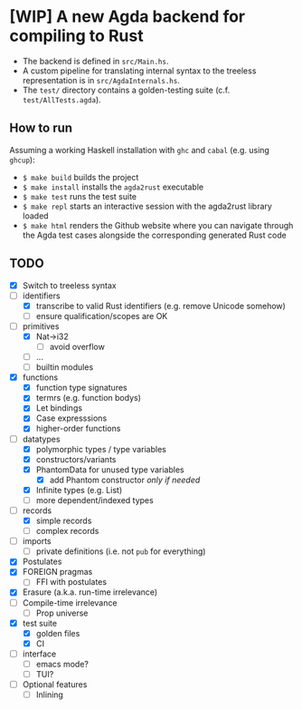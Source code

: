 # [WIP] A new Agda backend for compiling to Rust

- The backend is defined in `src/Main.hs`.
- A custom pipeline for translating internal syntax to the treeless representation is in `src/AgdaInternals.hs`.
- The `test/` directory contains a golden-testing suite (c.f. `test/AllTests.agda`).

## How to run

Assuming a working Haskell installation with `ghc` and `cabal` (e.g. using `ghcup`):
- `$ make build` builds the project
- `$ make install` installs the `agda2rust` executable
- `$ make test` runs the test suite
- `$ make repl` starts an interactive session with the agda2rust library loaded
- `$ make html` renders the Github website where you can navigate through the Agda test cases
alongside the corresponding generated Rust code

## TODO

- [x] Switch to treeless syntax
- [ ] identifiers
  + [x] transcribe to valid Rust identifiers (e.g. remove Unicode somehow)
  + [ ] ensure qualification/scopes are OK
- [ ] primitives
  + [x] Nat->i32
    * [ ] avoid overflow
  + [ ] ...
  + [ ] builtin modules
- [x] functions
  + [x] function type signatures
  + [x] termrs (e.g. function bodys)
  + [x] Let bindings
  + [x] Case expresssions
  + [x] higher-order functions
- [ ] datatypes
  + [x] polymorphic types / type variables
  + [x] constructors/variants
  + [x] PhantomData for unused type variables
    * [x] add Phantom constructor *only if needed*
  + [x] Infinite types (e.g. List)
  + [ ] more dependent/indexed types
- [ ] records
  + [x] simple records
  + [ ] complex records
- [ ] imports
  + [ ] private definitions (i.e. not `pub` for everything)
- [x] Postulates
- [x] FOREIGN pragmas
  - [ ] FFI with postulates
- [x] Erasure (a.k.a. run-time irrelevance)
- [ ] Compile-time irrelevance
  - [ ] Prop universe
- [x] test suite
  + [x] golden files
  + [x] CI
- [ ] interface
  + [ ] emacs mode?
  + [ ] TUI?
- [ ] Optional features
  + [ ] Inlining
